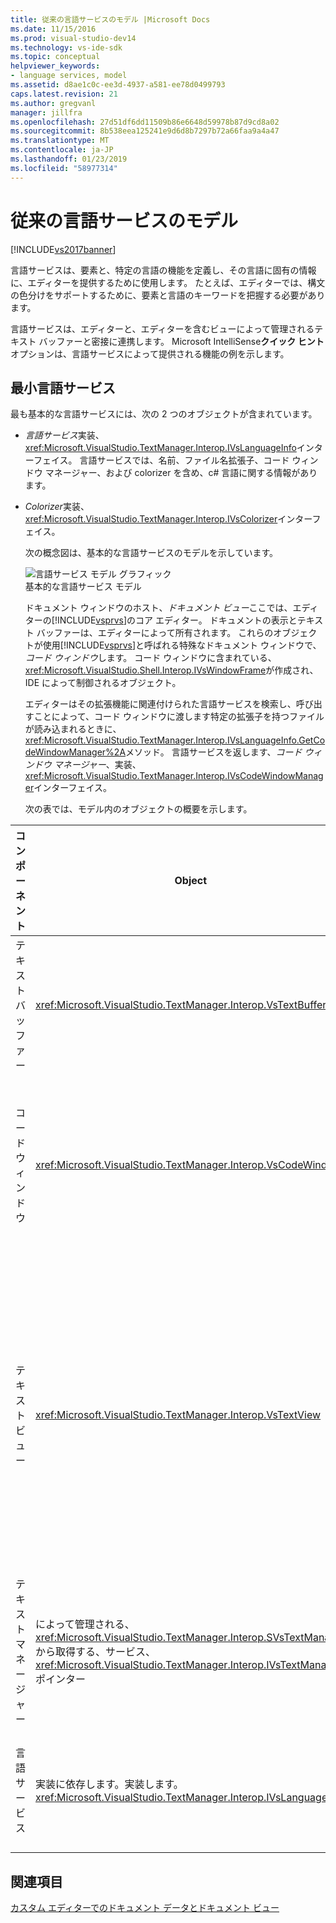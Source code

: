 ```yaml
---
title: 従来の言語サービスのモデル |Microsoft Docs
ms.date: 11/15/2016
ms.prod: visual-studio-dev14
ms.technology: vs-ide-sdk
ms.topic: conceptual
helpviewer_keywords:
- language services, model
ms.assetid: d8ae1c0c-ee3d-4937-a581-ee78d0499793
caps.latest.revision: 21
ms.author: gregvanl
manager: jillfra
ms.openlocfilehash: 27d51df6dd11509b86e6648d59978b87d9cd8a02
ms.sourcegitcommit: 8b538eea125241e9d6d8b7297b72a66faa9a4a47
ms.translationtype: MT
ms.contentlocale: ja-JP
ms.lasthandoff: 01/23/2019
ms.locfileid: "58977314"
---
```

# <a name="model-of-a-legacy-language-service"></a>従来の言語サービスのモデル
[!INCLUDE[vs2017banner](../../includes/vs2017banner.md)]

言語サービスは、要素と、特定の言語の機能を定義し、その言語に固有の情報に、エディターを提供するために使用します。 たとえば、エディターでは、構文の色分けをサポートするために、要素と言語のキーワードを把握する必要があります。  
  
 言語サービスは、エディターと、エディターを含むビューによって管理されるテキスト バッファーと密接に連携します。 Microsoft IntelliSense**クイック ヒント**オプションは、言語サービスによって提供される機能の例を示します。  
  
## <a name="a-minimal-language-service"></a>最小言語サービス  
 最も基本的な言語サービスには、次の 2 つのオブジェクトが含まれています。  
  
- *言語サービス*実装、<xref:Microsoft.VisualStudio.TextManager.Interop.IVsLanguageInfo>インターフェイス。 言語サービスでは、名前、ファイル名拡張子、コード ウィンドウ マネージャー、および colorizer を含め、c# 言語に関する情報があります。  
  
- *Colorizer*実装、<xref:Microsoft.VisualStudio.TextManager.Interop.IVsColorizer>インターフェイス。  
  
  次の概念図は、基本的な言語サービスのモデルを示しています。  
  
  ![言語サービス モデル グラフィック](../../extensibility/media/vslanguageservicemodel.gif "vsLanguageServiceModel")  
  基本的な言語サービス モデル  
  
  ドキュメント ウィンドウのホスト、*ドキュメント ビュー*ここでは、エディターの[!INCLUDE[vsprvs](../../includes/vsprvs-md.md)]のコア エディター。 ドキュメントの表示とテキスト バッファーは、エディターによって所有されます。 これらのオブジェクトが使用[!INCLUDE[vsprvs](../../includes/vsprvs-md.md)]と呼ばれる特殊なドキュメント ウィンドウで、*コード ウィンドウ*します。 コード ウィンドウに含まれている、<xref:Microsoft.VisualStudio.Shell.Interop.IVsWindowFrame>が作成され、IDE によって制御されるオブジェクト。  
  
  エディターはその拡張機能に関連付けられた言語サービスを検索し、呼び出すことによって、コード ウィンドウに渡します特定の拡張子を持つファイルが読み込まれるときに、<xref:Microsoft.VisualStudio.TextManager.Interop.IVsLanguageInfo.GetCodeWindowManager%2A>メソッド。 言語サービスを返します、*コード ウィンドウ マネージャー*、実装、<xref:Microsoft.VisualStudio.TextManager.Interop.IVsCodeWindowManager>インターフェイス。  
  
  次の表では、モデル内のオブジェクトの概要を示します。  
  
|コンポーネント|Object|関数|  
|---------------|------------|--------------|  
|テキスト バッファー|<xref:Microsoft.VisualStudio.TextManager.Interop.VsTextBuffer>|Unicode の読み取り/書き込みテキスト ストリーム。 その他のエンコーディングを使用するテキストのことができます。|  
|コード ウィンドウ|<xref:Microsoft.VisualStudio.TextManager.Interop.VsCodeWindow>|ドキュメントのウィンドウで、1 つまたは複数のテキスト ビューが含まれています。 ときに[!INCLUDE[vsprvs](../../includes/vsprvs-md.md)]がマルチ ドキュメント インターフェイス (MDI) モードではコード ウィンドウが MDI 子。|  
|テキスト ビュー|<xref:Microsoft.VisualStudio.TextManager.Interop.VsTextView>|ユーザーが移動し、キーボードとマウスを使用してテキストを表示できるウィンドウです。 テキスト ビューは、エディターとしてユーザーに表示されます。 通常のエディター ウィンドウ、出力ウィンドウやイミディ エイト ウィンドウのテキスト ビューを使用することができます。 さらに、コード ウィンドウ内の 1 つまたは複数のテキスト ビューを構成できます。|  
|テキスト マネージャー|によって管理される、<xref:Microsoft.VisualStudio.TextManager.Interop.SVsTextManager>から取得する、サービス、<xref:Microsoft.VisualStudio.TextManager.Interop.IVsTextManager>ポインター|前に説明したすべてのコンポーネントによって共有される一般的な情報を保持するコンポーネント。|  
|言語サービス|実装に依存します。実装します。 <xref:Microsoft.VisualStudio.TextManager.Interop.IVsLanguageInfo>|構文の強調表示、ステートメント入力候補、およびかっこの照合などの言語に固有の情報で、エディターを提供するオブジェクト。|  
  
## <a name="see-also"></a>関連項目  
 [カスタム エディターでのドキュメント データとドキュメント ビュー](../../extensibility/document-data-and-document-view-in-custom-editors.md)
